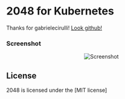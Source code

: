 # 2048 for Kubernetes
Thanks for gabrielecirulli! [Look github!](https://github.com/gabrielecirulli/2048)

### Screenshot

<p align="center">
  <img src="https://cloud.githubusercontent.com/assets/1175750/8614312/280e5dc2-26f1-11e5-9f1f-5891c3ca8b26.png" alt="Screenshot"/>
</p>

## License
2048 is licensed under the [MIT license]
